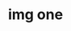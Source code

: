 ---
title: img one
src: https://i.pinimg.com/564x/40/b5/b2/40b5b23232b6e81de7fde6773020c8dd.jpg
source: Pinterest
attr: https://www.pinterest.com/pin/789818853384416441/?nic_v2=1a2WK4yYC
---